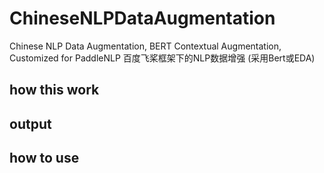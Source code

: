 # ChineseNLPDataAugmentation
Chinese NLP Data Augmentation, BERT Contextual Augmentation, Customized for PaddleNLP
百度飞桨框架下的NLP数据增强 (采用Bert或EDA)

## how this work

## output
## how to use

